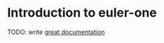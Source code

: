 # Introduction to euler-one

TODO: write [great documentation](http://jacobian.org/writing/great-documentation/what-to-write/)
